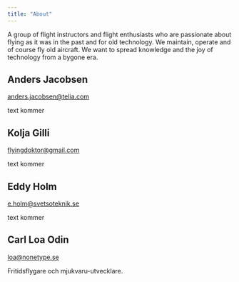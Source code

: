 ```yaml
---
title: "About"
---
```


A group of flight instructors and flight enthusiasts who are passionate about flying as it was in the past and for old technology. We maintain, operate and of course fly old aircraft. We want to spread knowledge and the joy of technology from a bygone era.

## Anders Jacobsen

anders.jacobsen@telia.com

text kommer

## Kolja Gilli

flyingdoktor@gmail.com

text kommer

## Eddy Holm

e.holm@svetsoteknik.se

text kommer

## Carl Loa Odin

loa@nonetype.se

Fritidsflygare och mjukvaru-utvecklare.
